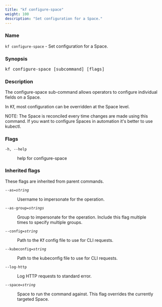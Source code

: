 ```yaml
---
title: "kf configure-space"
weight: 100
description: "Set configuration for a Space."
---
```

### Name

<code translate="no">kf configure-space</code> - Set configuration for a Space.

### Synopsis

<pre translate="no">kf configure-space [subcommand] [flags]</pre>

### Description

The configure-space sub-command allows operators to configure
individual fields on a Space.

In Kf, most configuration can be overridden at the Space level.

NOTE: The Space is reconciled every time changes are made using this command.
If you want to configure Spaces in automation it's better to use kubectl.


### Flags

<dl>
<dt><code translate="no">-h, --help</code></dt>
<dd><p>help for configure-space</p>
</dd>
</dl>


### Inherited flags

These flags are inherited from parent commands.

<dl>
<dt><code translate="no">--as=<var translate="no">string</var></code></dt>
<dd><p>Username to impersonate for the operation.</p>
</dd>
<dt><code translate="no">--as-group=<var translate="no">strings</var></code></dt>
<dd><p>Group to impersonate for the operation. Include this flag multiple times to specify multiple groups.</p>
</dd>
<dt><code translate="no">--config=<var translate="no">string</var></code></dt>
<dd><p>Path to the Kf config file to use for CLI requests.</p>
</dd>
<dt><code translate="no">--kubeconfig=<var translate="no">string</var></code></dt>
<dd><p>Path to the kubeconfig file to use for CLI requests.</p>
</dd>
<dt><code translate="no">--log-http</code></dt>
<dd><p>Log HTTP requests to standard error.</p>
</dd>
<dt><code translate="no">--space=<var translate="no">string</var></code></dt>
<dd><p>Space to run the command against. This flag overrides the currently targeted Space.</p>
</dd>
</dl>


